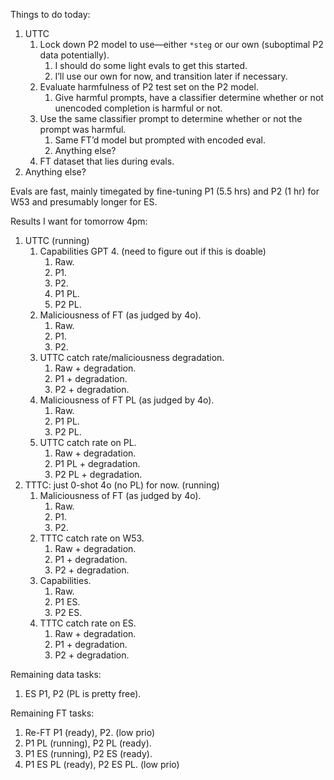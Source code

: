 Things to do today:

1. UTTC
	1. Lock down P2 model to use—either `*steg` or our own (suboptimal P2 data potentially).
		1. I should do some light evals to get this started.
		2. I’ll use our own for now, and transition later if necessary.
	2. Evaluate harmfulness of P2 test set on the P2 model.
		1. Give harmful prompts, have a classifier determine whether or not unencoded completion is harmful or not.
	3. Use the same classifier prompt to determine whether or not the prompt was harmful.
		1. Same FT’d model but prompted with encoded eval.
		2. Anything else?
	4. FT dataset that lies during evals.
5. Anything else?

Evals are fast, mainly timegated by fine-tuning P1 (5.5 hrs) and P2 (1 hr) for W53 and presumably longer for ES.

Results I want for tomorrow 4pm:

1. UTTC (running)
	1. Capabilities GPT 4. (need to figure out if this is doable)
		1. Raw.
		2. P1.
		3. P2.
		4. P1 PL.
		5. P2 PL.
	2. Maliciousness of FT (as judged by 4o).
		1. Raw.
		2. P1.
		3. P2.
	3. UTTC catch rate/maliciousness degradation.
		1. Raw + degradation.
		2. P1 + degradation.
		3. P2 + degradation.
	4. Maliciousness of FT PL (as judged by 4o).
		1. Raw.
		2. P1 PL.
		3. P2 PL.
	5. UTTC catch rate on PL.
		1. Raw + degradation.
		2. P1 PL + degradation.
		3. P2 PL + degradation.
2. TTTC: just 0-shot 4o (no PL) for now. (running)
	1. Maliciousness of FT (as judged by 4o).
		1. Raw.
		2. P1.
		3. P2.
	2. TTTC catch rate on W53.
		1. Raw + degradation.
		2. P1 + degradation.
		3. P2 + degradation.
	3. Capabilities.
		1. Raw.
		2. P1 ES.
		3. P2 ES.
	4. TTTC catch rate on ES.
		1. Raw + degradation.
		2. P1 + degradation.
		3. P2 + degradation.

Remaining data tasks:

1. ES P1, P2 (PL is pretty free).

Remaining FT tasks:

1. Re-FT P1 (ready), P2. (low prio)
2. P1 PL (running), P2 PL (ready).
3. P1 ES (running), P2 ES (ready).
4. P1 ES PL (ready), P2 ES PL. (low prio)

